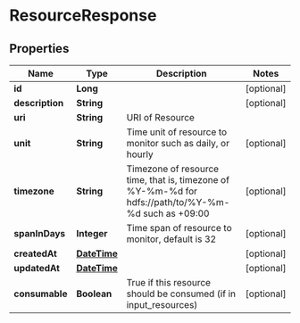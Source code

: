 
# ResourceResponse

## Properties
Name | Type | Description | Notes
------------ | ------------- | ------------- | -------------
**id** | **Long** |  |  [optional]
**description** | **String** |  |  [optional]
**uri** | **String** | URI of Resource | 
**unit** | **String** | Time unit of resource to monitor such as daily, or hourly |  [optional]
**timezone** | **String** | Timezone of resource time, that is, timezone of %Y-%m-%d for hdfs://path/to/%Y-%m-%d such as +09:00 |  [optional]
**spanInDays** | **Integer** | Time span of resource to monitor, default is 32 |  [optional]
**createdAt** | [**DateTime**](DateTime.md) |  |  [optional]
**updatedAt** | [**DateTime**](DateTime.md) |  |  [optional]
**consumable** | **Boolean** | True if this resource should be consumed (if in input_resources) |  [optional]



